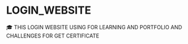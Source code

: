 # LOGIN_WEBSITE
🎓 THIS LOGIN WEBSITE USING FOR LEARNING AND PORTFOLIO AND CHALLENGES FOR GET CERTIFICATE
